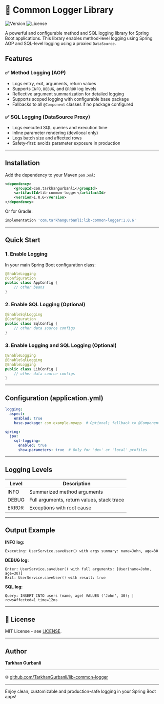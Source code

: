 # 📜 Common Logger Library

![Version](https://img.shields.io/badge/version-v1.0.6-blue) ![License](https://img.shields.io/badge/license-MIT-green)

A powerful and configurable method and SQL logging library for Spring Boot applications. This library enables method-level logging using Spring AOP and SQL-level logging using a proxied `DataSource`.

## Features

### ✅ Method Logging (AOP)

- Logs entry, exit, arguments, return values
- Supports `INFO`, `DEBUG`, and `ERROR` log levels
- Reflective argument summarization for detailed logging
- Supports scoped logging with configurable base package
- Fallbacks to all `@Component` classes if no package configured

### ✅ SQL Logging (DataSource Proxy)

- Logs executed SQL queries and execution time
- Inline parameter rendering (dev/local only)
- Logs batch size and affected rows
- Safety-first: avoids parameter exposure in production

---

## Installation

Add the dependency to your Maven `pom.xml`:

```xml
<dependency>
    <groupId>com.tarkhangurbanli</groupId>
    <artifactId>lib-common-logger</artifactId>
    <version>1.0.6</version>
</dependency>
```

Or for Gradle:

```groovy
implementation 'com.tarkhangurbanli:lib-common-logger:1.0.6'
```

---

## Quick Start

### 1. Enable Logging

In your main Spring Boot configuration class:

```java
@EnableLogging
@Configuration
public class AppConfig {
    // other beans
}
```

### 2. Enable SQL Logging (Optional)

```java
@EnableSqlLogging
@Configuration
public class SqlConfig {
    // other data source configs
}
```

### 3. Enable Logging and SQL Logging (Optional)

```java
@EnableLogging
@EnableSqlLogging
@EnableLogging
public class LibConfig {
    // other data source configs
}
```

---

## Configuration (application.yml)

```yaml
logging:
  aspect:
    enabled: true
    base-package: com.example.myapp  # Optional; fallback to @Component if not set

spring:
  jpa:
    sql-logging:
      enabled: true
      show-parameters: true  # Only for 'dev' or 'local' profiles
```

---

## Logging Levels

| Level | Description                                |
| ----- | ------------------------------------------ |
| INFO  | Summarized method arguments                |
| DEBUG | Full arguments, return values, stack trace |
| ERROR | Exceptions with root cause                 |

---

## Output Example

**INFO log:**

```
Executing: UserService.saveUser() with args summary: name=John, age=30
```

**DEBUG log:**

```
Enter: UserService.saveUser() with full arguments: [User(name=John, age=30)]
Exit: UserService.saveUser() with result: true
```

**SQL log:**

```
Query: INSERT INTO users (name, age) VALUES ('John', 30); | rowsAffected=1 time=12ms
```

---

## 📜 License

MIT License - see [LICENSE](LICENSE).

---

## Author

**Tarkhan Gurbanli**

---

🌐 [github.com/TarkhanGurbanli/lib-common-logger](https://github.com/TarkhanGurbanli/lib-common-logger)

---

Enjoy clean, customizable and production-safe logging in your Spring Boot apps!

